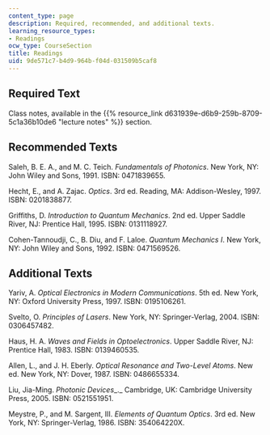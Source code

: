 ```yaml
---
content_type: page
description: Required, recommended, and additional texts.
learning_resource_types:
- Readings
ocw_type: CourseSection
title: Readings
uid: 9de571c7-b4d9-964b-f04d-031509b5caf8
---
```


Required Text
-------------

Class notes, available in the {{% resource_link d631939e-d6b9-259b-8709-5c1a36b10de6 "lecture notes" %}} section.

Recommended Texts
-----------------

Saleh, B. E. A., and M. C. Teich. _Fundamentals of Photonics_. New York, NY: John Wiley and Sons, 1991. ISBN: 0471839655.

Hecht, E., and A. Zajac. _Optics_. 3rd ed. Reading, MA: Addison-Wesley, 1997. ISBN: 0201838877.

Griffiths, D. _Introduction to Quantum Mechanics_. 2nd ed. Upper Saddle River, NJ: Prentice Hall, 1995. ISBN: 0131118927.

Cohen-Tannoudji, C., B. Diu, and F. Laloe. _Quantum Mechanics I_. New York, NY: John Wiley and Sons, 1992. ISBN: 0471569526.

Additional Texts
----------------

Yariv, A. _Optical Electronics in Modern Communications_. 5th ed. New York, NY: Oxford University Press, 1997. ISBN: 0195106261.

Svelto, O. _Principles of Lasers_. New York, NY: Springer-Verlag, 2004. ISBN: 0306457482.

Haus, H. A. _Waves and Fields in Optoelectronics_. Upper Saddle River, NJ: Prentice Hall, 1983. ISBN: 0139460535.

Allen, L., and J. H. Eberly. _Optical Resonance and Two-Level Atoms_. New ed. New York, NY: Dover, 1987. ISBN: 0486655334.

Liu, Jia-Ming. _Photonic Devices__._ Cambridge, UK: Cambridge University Press, 2005. ISBN: 0521551951.

Meystre, P., and M. Sargent, III. _Elements of Quantum Optics_. 3rd ed. New York, NY: Springer-Verlag, 1986. ISBN: 354064220X.